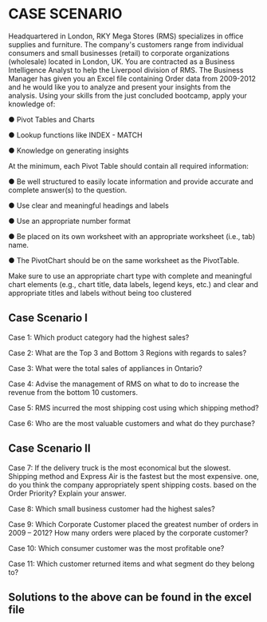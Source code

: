 # CASE SCENARIO

Headquartered in London, RKY Mega Stores (RMS) specializes in office supplies
and furniture. The company's customers range from individual consumers and small
businesses (retail) to corporate organizations (wholesale) located in London, UK.
You are contracted as a Business Intelligence Analyst to help the Liverpool division
of RMS. The Business Manager has given you an Excel file containing Order data
from 2009-2012 and he would like you to analyze and present your insights from the
analysis.
Using your skills from the just concluded bootcamp, apply your knowledge of:

● Pivot Tables and Charts

● Lookup functions like INDEX - MATCH

● Knowledge on generating insights


At the minimum, each Pivot Table should contain all required information:

● Be well structured to easily locate information and provide accurate and complete answer(s) to the question.

● Use clear and meaningful headings and labels

● Use an appropriate number format

● Be placed on its own worksheet with an appropriate worksheet (i.e., tab) name.

● The PivotChart should be on the same worksheet as the PivotTable. 

Make sure to use an appropriate chart type with complete and meaningful chart elements
(e.g., chart title, data labels, legend keys, etc.) and clear and appropriate titles
and labels without being too clustered

## Case Scenario I
Case 1: Which product category had the highest sales?

Case 2: What are the Top 3 and Bottom 3 Regions with regards to sales?

Case 3: What were the total sales of appliances in Ontario?

Case 4: Advise the management of RMS on what to do to increase the revenue from
the bottom 10 customers.

Case 5: RMS incurred the most shipping cost using which shipping method?

Case 6: Who are the most valuable customers and what do they purchase?


## Case Scenario II

Case 7: If the delivery truck is the most economical but the slowest. Shipping
method and Express Air is the fastest but the most expensive. one, do you think the
company appropriately spent shipping costs. based on the Order Priority? Explain
your answer.

Case 8: Which small business customer had the highest sales?

Case 9: Which Corporate Customer placed the greatest number of orders in 2009 –
2012? How many orders were placed by the corporate customer?

Case 10: Which consumer customer was the most profitable one?

Case 11: Which customer returned items and what segment do they belong to?



## Solutions to the above can be found in the excel file
